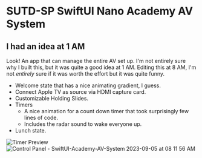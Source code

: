 # SUTD-SP SwiftUI Nano Academy AV System
## I had an idea at 1 AM

Look! An app that can manage the entire AV set up. I'm not entirely sure why I built this, but it was quite a good idea at 1 AM. Editing this at 8 AM, I'm not _entirely_ sure if it was worth the effort but it was quite funny.
- Welcome state that has a nice animating gradient, I guess.
- Connect Apple TV as source via HDMI capture card.
- Customizable Holding Slides.
- Timers
  - A nice animation for a count down timer that took surprisingly few lines of code.
  - Includes the radar sound to wake everyone up.
- Lunch state.

![Timer Preview](https://github.com/jiachenyee/SwiftUI-Academy-AV-System/assets/36725840/e32a2040-0b3b-4f5f-a8da-500e8ebf2c24)
![Control Panel - SwiftUI-Academy-AV-System  2023-09-05 at 08 11 56 AM](https://github.com/jiachenyee/SwiftUI-Academy-AV-System/assets/36725840/018807fa-df1d-4925-b1d4-af41c3cb3d7a)
